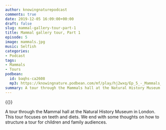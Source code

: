 ```yaml
---
author: knowingnaturepodcast
comments: true
date: 2019-12-05 16:09:00+00:00
draft: false
slug: mammal-gallery-tour-part-1
title: Mammal gallery tour, Part 1
episode: 5
image: mammals.jpg
music: Selfish
categories:
- Podcast
tags:
- Mammals
- Tours
podbean:
  id: baqhs-ca2608
  mp3: https://knowingnature.podbean.com/mf/play/hj2wxq/Ep_5_-_Mammals_tour.mp3
summary: A tour through the Mammals hall at the Natural History Museum in London with info on teeth and diets. Discussion on planning tours/lessons for younger audiences and tips for getting the most out of a museum visit.
---
```


{{<podcast-player>}}

A tour through the Mammal hall at the Natural History Museum in London. This
tour focuses on teeth and diets. We end with some thoughts on how to structure
a tour for children and family audiences.
